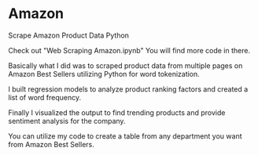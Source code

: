 # Amazon
Scrape Amazon Product Data Python

Check out "Web Scraping Amazon.ipynb" You will find more code in there.

Basically what I did was to scraped product data from multiple pages on Amazon Best Sellers utilizing Python for word tokenization. 

I built regression models to analyze product ranking factors and created a list of word frequency. 

Finally I visualized the output to find trending products and provide sentiment analysis for the company.

You can utilize my code to create a table from any department you want from Amazon Best Sellers.
